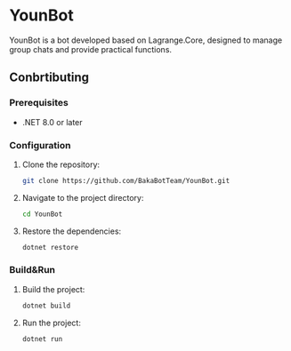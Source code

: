 ﻿# YounBot

YounBot is a bot developed based on Lagrange.Core, designed to manage group chats and provide practical functions.

## Conbrtibuting

### Prerequisites

- .NET 8.0 or later

### Configuration

1. Clone the repository:
    ```sh
    git clone https://github.com/BakaBotTeam/YounBot.git
    ```
2. Navigate to the project directory:
    ```sh
    cd YounBot
    ```
3. Restore the dependencies:
    ```sh
    dotnet restore
    ```

### Build&Run

1. Build the project:
    ```sh
    dotnet build
    ```
2. Run the project:
    ```sh
    dotnet run
    ```